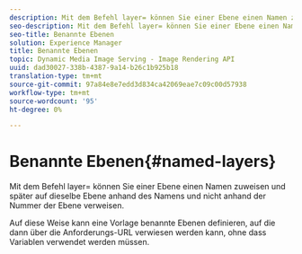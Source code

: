 ```yaml
---
description: Mit dem Befehl layer= können Sie einer Ebene einen Namen zuweisen und später auf dieselbe Ebene anhand des Namens und nicht anhand der Nummer der Ebene verweisen.
seo-description: Mit dem Befehl layer= können Sie einer Ebene einen Namen zuweisen und später auf dieselbe Ebene anhand des Namens und nicht anhand der Nummer der Ebene verweisen.
seo-title: Benannte Ebenen
solution: Experience Manager
title: Benannte Ebenen
topic: Dynamic Media Image Serving - Image Rendering API
uuid: dad30027-338b-4387-9a14-b26c1b925b18
translation-type: tm+mt
source-git-commit: 97a84e8e7edd3d834ca42069eae7c09c00d57938
workflow-type: tm+mt
source-wordcount: '95'
ht-degree: 0%

---
```



# Benannte Ebenen{#named-layers}

Mit dem Befehl layer= können Sie einer Ebene einen Namen zuweisen und später auf dieselbe Ebene anhand des Namens und nicht anhand der Nummer der Ebene verweisen.

Auf diese Weise kann eine Vorlage benannte Ebenen definieren, auf die dann über die Anforderungs-URL verwiesen werden kann, ohne dass Variablen verwendet werden müssen.

